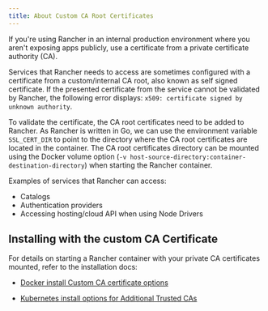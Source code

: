 ```yaml
---
title: About Custom CA Root Certificates
---
```


<head>
  <link rel="canonical" href="https://ranchermanager.docs.rancher.com/getting-started/installation-and-upgrade/resources/custom-ca-root-certificates"/>
</head>

If you're using Rancher in an internal production environment where you aren't exposing apps publicly, use a certificate from a private certificate authority (CA).

Services that Rancher needs to access are sometimes configured with a certificate from a custom/internal CA root, also known as self signed certificate. If the presented certificate from the service cannot be validated by Rancher, the following error displays: `x509: certificate signed by unknown authority`.

To validate the certificate, the CA root certificates need to be added to Rancher. As Rancher is written in Go, we can use the environment variable `SSL_CERT_DIR` to point to the directory where the CA root certificates are located in the container. The CA root certificates directory can be mounted using the Docker volume option (`-v host-source-directory:container-destination-directory`) when starting the Rancher container.

Examples of services that Rancher can access:

- Catalogs
- Authentication providers
- Accessing hosting/cloud API when using Node Drivers

## Installing with the custom CA Certificate

For details on starting a Rancher container with your private CA certificates mounted, refer to the installation docs:

- [Docker install Custom CA certificate options](../../../reference-guides/single-node-rancher-in-docker/advanced-options.md#custom-ca-certificate)

- [Kubernetes install options for Additional Trusted CAs](../installation-references/helm-chart-options.md#additional-trusted-cas)

